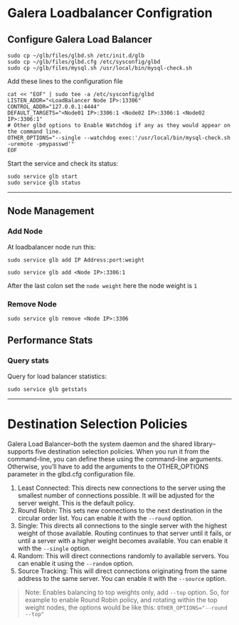 # Galera Loadbalancer Configration

## Configure Galera Load Balancer

```
sudo cp ~/glb/files/glbd.sh /etc/init.d/glb
sudo cp ~/glb/files/glbd.cfg /etc/sysconfig/glbd
sudo cp ~/glb/files/mysql.sh /usr/local/bin/mysql-check.sh
```

Add these lines to the configuration file
```
cat << "EOF" | sudo tee -a /etc/sysconfig/glbd
LISTEN_ADDR="<LoadBalancer Node IP>:13306"
CONTROL_ADDR="127.0.0.1:4444"
DEFAULT_TARGETS="<Node01 IP>:3306:1 <Node02 IP>:3306:1 <Node02 IP>:3306:1"
# Other glbd options to Enable Watchdog if any as they would appear on the command line.
OTHER_OPTIONS="--single --watchdog exec:'/usr/local/bin/mysql-check.sh -uremote -pmypasswd'" 
EOF
```

Start the service and check its status:
```
sudo service glb start
sudo service glb status
```

---

## Node Management

### Add Node
At loadbalancer node run this:
```
sudo service glb add IP Address:port:weight
```
```
sudo service glb add <Node IP>:3306:1
```
After the last colon set the `node weight`
here the node weight is `1`

### Remove Node
```
sudo service glb remove <Node IP>:3306
```

## Performance Stats

### Query stats

Query for load balancer statistics:
```
sudo service glb getstats
```
---
# Destination Selection Policies

Galera Load Balancer–both the system daemon and the shared library–supports five destination selection policies. When you run it from the command-line, you can define these using the command-line arguments. Otherwise, you’ll have to add the arguments to the OTHER_OPTIONS parameter in the glbd.cfg configuration file.

1. Least Connected: This directs new connections to the server using the smallest number of connections possible. It will be adjusted for the server weight. This is the default policy.
2. Round Robin: This sets new connections to the next destination in the circular order list. You can enable it with the `--round` option.
3. Single: This directs all connections to the single server with the highest weight of those available. Routing continues to that server until it fails, or until a server with a higher weight becomes available. You can enable it with the `--single` option.
4. Random: This will direct connections randomly to available servers. You can enable it using the `--random` option.
5. Source Tracking: This will direct connections originating from the same address to the same server. You can enable it with the `--source` option.

> Note: Enables balancing to top weights only, add `--top` option.
> So, for example to enable Round Robin policy, and rotating within the top weight nodes, the options would be like this:
`
OTHER_OPTIONS="--round --top"
`


